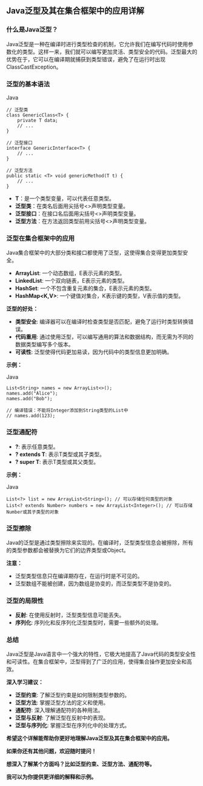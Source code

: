 ## Java泛型及其在集合框架中的应用详解

### 什么是Java泛型？

Java泛型是一种在编译时进行类型检查的机制，它允许我们在编写代码时使用参数化的类型。这样一来，我们就可以编写更加灵活、类型安全的代码。泛型最大的优势在于，它可以在编译期就捕获到类型错误，避免了在运行时出现ClassCastException。

### 泛型的基本语法

Java

```
// 泛型类
class GenericClass<T> {
    private T data;
    // ...
}

// 泛型接口
interface GenericInterface<T> {
    // ...
}

// 泛型方法
public static <T> void genericMethod(T t) {
    // ...
}
```

- **T**：是一个类型变量，可以代表任意类型。
- **泛型类**：在类名后面用尖括号<>声明类型变量。
- **泛型接口**：在接口名后面用尖括号<>声明类型变量。
- **泛型方法**：在方法返回类型前用尖括号<>声明类型变量。

### 泛型在集合框架中的应用

Java集合框架中的大部分类和接口都使用了泛型，这使得集合变得更加类型安全。

- **ArrayList<E>**: 一个动态数组，E表示元素的类型。
- **LinkedList<E>**: 一个双向链表，E表示元素的类型。
- **HashSet<E>**: 一个不包含重复元素的集合，E表示元素的类型。
- **HashMap<K,V>**: 一个键值对集合，K表示键的类型，V表示值的类型。

**泛型的好处：**

- **类型安全**: 编译器可以在编译时检查类型是否匹配，避免了运行时类型转换错误。
- **代码重用**: 通过使用泛型，可以编写通用的算法和数据结构，而无需为不同的数据类型编写多个版本。
- **可读性**: 泛型使得代码更加易读，因为代码中的类型信息更加明确。

**示例：**

Java

```
List<String> names = new ArrayList<>();
names.add("Alice");
names.add("Bob");

// 编译错误：不能将Integer添加到String类型的List中
// names.add(123);
```

### 泛型通配符

- **?**: 表示任意类型。
- **? extends T**: 表示T类型或其子类型。
- **? super T**: 表示T类型或其父类型。

**示例：**

Java

```
List<?> list = new ArrayList<String>(); // 可以存储任何类型的对象
List<? extends Number> numbers = new ArrayList<Integer>(); // 可以存储Number或其子类型的对象
```

### 泛型擦除

Java的泛型是通过类型擦除来实现的。在编译时，泛型类型信息会被擦除，所有的类型参数都会被替换为它们的边界类型或Object。

**注意：**

- 泛型类型信息只在编译期存在，在运行时是不可见的。
- 泛型数组不能被创建，因为数组是协变的，而泛型类型不是协变的。

### 泛型的局限性

- **反射**: 在使用反射时，泛型类型信息可能丢失。
- **序列化**: 序列化和反序列化泛型类型时，需要一些额外的处理。

### 总结

Java泛型是Java语言中一个强大的特性，它极大地提高了Java代码的类型安全性和可读性。在集合框架中，泛型得到了广泛的应用，使得集合操作更加安全和高效。

**深入学习建议：**

- **泛型约束**: 了解泛型约束是如何限制类型参数的。
- **泛型方法**: 掌握泛型方法的定义和使用。
- **通配符**: 深入理解通配符的各种用法。
- **泛型与反射**: 了解泛型在反射中的表现。
- **泛型与序列化**: 掌握泛型在序列化中的处理方式。

**希望这个详解能帮助你更好地理解Java泛型及其在集合框架中的应用。**

**如果你还有其他问题，欢迎随时提问！**

**想深入了解某个方面吗？比如泛型约束、泛型方法、通配符等。**

**我可以为你提供更详细的解释和示例。**